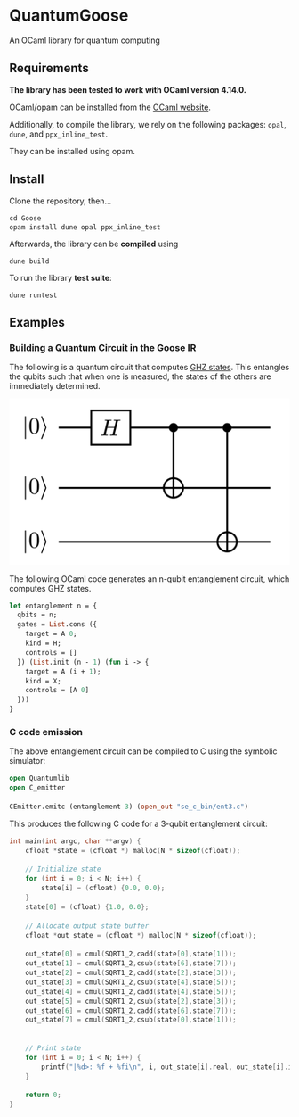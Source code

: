 # QuantumGoose

An OCaml library for quantum computing

## Requirements

**The library has been tested to work with OCaml version 4.14.0.**

OCaml/opam can be installed from the [OCaml website](https://ocaml.org/docs/up-and-running).

Additionally, to compile the library, we rely on the following packages:  `opal`, `dune`, and `ppx_inline_test`.

They can be installed using opam.

## Install

Clone the repository, then...

```
cd Goose
opam install dune opal ppx_inline_test
```

Afterwards, the library can be **compiled** using

```
dune build

```

To run the library **test suite**:

```
dune runtest
```

## Examples

### Building a Quantum Circuit in the Goose IR

The following is a quantum circuit that computes [GHZ states](https://en.wikipedia.org/wiki/Greenberger%E2%80%93Horne%E2%80%93Zeilinger_state). This entangles the qubits such that when one is measured, the states of the others are immediately determined.

![](ghz3.png)

The following OCaml code generates an n-qubit entanglement circuit, which computes GHZ states.

```ocaml
let entanglement n = {
  qbits = n;
  gates = List.cons ({
    target = A 0;
    kind = H;
    controls = []
  }) (List.init (n - 1) (fun i -> {
    target = A (i + 1);
    kind = X;
    controls = [A 0]
  }))
}
```

### C code emission

The above entanglement circuit can be compiled to C using the symbolic simulator:

```ocaml
open Quantumlib
open C_emitter

CEmitter.emitc (entanglement 3) (open_out "se_c_bin/ent3.c")
```

This produces the following C code for a 3-qubit entanglement circuit:

```c
int main(int argc, char **argv) {
    cfloat *state = (cfloat *) malloc(N * sizeof(cfloat));

    // Initialize state
    for (int i = 0; i < N; i++) {
        state[i] = (cfloat) {0.0, 0.0};
    }
    state[0] = (cfloat) {1.0, 0.0};

    // Allocate output state buffer
    cfloat *out_state = (cfloat *) malloc(N * sizeof(cfloat));

    out_state[0] = cmul(SQRT1_2,cadd(state[0],state[1]));
    out_state[1] = cmul(SQRT1_2,csub(state[6],state[7]));
    out_state[2] = cmul(SQRT1_2,cadd(state[2],state[3]));
    out_state[3] = cmul(SQRT1_2,csub(state[4],state[5]));
    out_state[4] = cmul(SQRT1_2,cadd(state[4],state[5]));
    out_state[5] = cmul(SQRT1_2,csub(state[2],state[3]));
    out_state[6] = cmul(SQRT1_2,cadd(state[6],state[7]));
    out_state[7] = cmul(SQRT1_2,csub(state[0],state[1]));


    // Print state
    for (int i = 0; i < N; i++) {
        printf("|%d>: %f + %fi\n", i, out_state[i].real, out_state[i].imag);
    }

    return 0;
}
```

